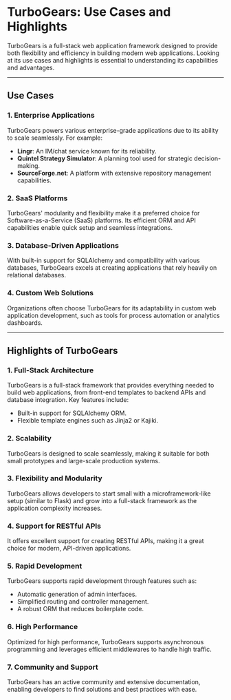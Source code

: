 # TurboGears: Use Cases and Highlights

TurboGears is a full-stack web application framework designed to provide both flexibility and efficiency in building modern web applications. Looking at its use cases and highlights is essential to understanding its capabilities and advantages.

---

## Use Cases

### 1. Enterprise Applications
TurboGears powers various enterprise-grade applications due to its ability to scale seamlessly. For example:
- **Lingr**: An IM/chat service known for its reliability.
- **Quintel Strategy Simulator**: A planning tool used for strategic decision-making.
- **SourceForge.net**: A platform with extensive repository management capabilities.

### 2. SaaS Platforms
TurboGears' modularity and flexibility make it a preferred choice for Software-as-a-Service (SaaS) platforms. Its efficient ORM and API capabilities enable quick setup and seamless integrations.

### 3. Database-Driven Applications
With built-in support for SQLAlchemy and compatibility with various databases, TurboGears excels at creating applications that rely heavily on relational databases.

### 4. Custom Web Solutions
Organizations often choose TurboGears for its adaptability in custom web application development, such as tools for process automation or analytics dashboards.

---

## Highlights of TurboGears

### **1. Full-Stack Architecture**
TurboGears is a full-stack framework that provides everything needed to build web applications, from front-end templates to backend APIs and database integration. Key features include:
- Built-in support for SQLAlchemy ORM.
- Flexible template engines such as Jinja2 or Kajiki.

### **2. Scalability**
TurboGears is designed to scale seamlessly, making it suitable for both small prototypes and large-scale production systems.

### **3. Flexibility and Modularity**
TurboGears allows developers to start small with a microframework-like setup (similar to Flask) and grow into a full-stack framework as the application complexity increases.

### **4. Support for RESTful APIs**
It offers excellent support for creating RESTful APIs, making it a great choice for modern, API-driven applications.

### **5. Rapid Development**
TurboGears supports rapid development through features such as:
- Automatic generation of admin interfaces.
- Simplified routing and controller management.
- A robust ORM that reduces boilerplate code.

### **6. High Performance**
Optimized for high performance, TurboGears supports asynchronous programming and leverages efficient middlewares to handle high traffic.

### **7. Community and Support**
TurboGears has an active community and extensive documentation, enabling developers to find solutions and best practices with ease.


